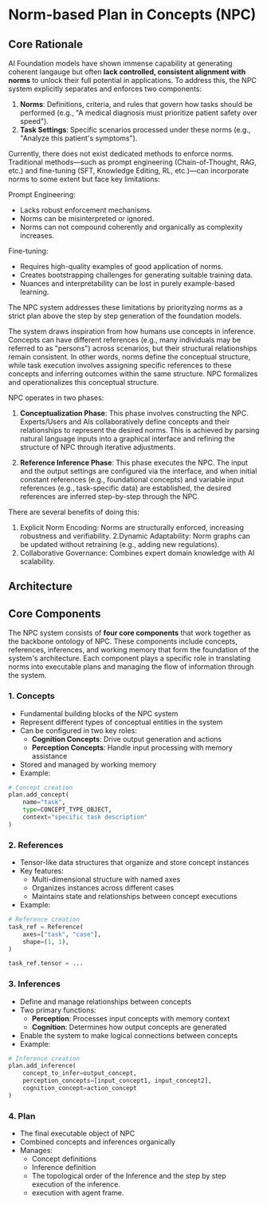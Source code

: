# Norm-based Plan in Concepts (NPC)

## Core Rationale

AI Foundation models have shown immense capability at generating coherent langauge but often **lack controlled, consistent alignment with norms** to unlock their full potential in applications. To address this, the NPC system explicitly separates and enforces two components:

1. **Norms**: Definitions, criteria, and rules that govern how tasks should be performed (e.g., "A medical diagnosis must prioritize patient safety over speed").
2. **Task Settings**: Specific scenarios processed under these norms (e.g., "Analyze this patient's symptoms").

Currently, there does not exist dedicated methods to enforce norms. Traditional methods—such as prompt engineering (Chain-of-Thought, RAG, etc.) and fine-tuning (SFT, Knowledge Editing, RL, etc.)—can incorporate norms to some extent but face key limitations:

Prompt Engineering:
- Lacks robust enforcement mechanisms.
- Norms can be misinterpreted or ignored.
- Norms can not compound coherently and organically as complexity increases.

Fine-tuning:
- Requires high-quality examples of good application of norms.
- Creates bootstrapping challenges for generating suitable training data.
- Nuances and interpretability can be lost in purely example-based learning.

The NPC system addresses these limitations by priorityzing norms as a strict plan above the step by step generation of the foundation models.

The system draws inspiration from how humans use concepts in inference. Concepts can have different references (e.g., many individuals may be referred to as "persons") across scenarios, but their structural relationships remain consistent. In other words, norms define the conceptual structure, while task execution involves assigning specific references to these concepts and inferring outcomes within the same structure. NPC formalizes and operationalizes this conceptual structure.

NPC operates in two phases:

1. **Conceptualization Phase**: This phase involves constructing the NPC. Experts/Users and AIs collaboratively define concepts and their relationships to represent the desired norms. This is achieved by parsing natural language inputs into a graphical interface and refining the structure of NPC through iterative adjustments.

2. **Reference Inference Phase**: This phase executes the NPC. The input and the output settings are configured via the interface, and when initial constant references (e.g., foundational concepts) and variable input references (e.g., task-specific data) are established, the desired references are inferred step-by-step through the NPC.

There are several benefits of doing this: 
1. Explicit Norm Encoding: Norms are structurally enforced, increasing robustness and verifiability.
2.Dynamic Adaptability: Norm graphs can be updated without retraining (e.g., adding new regulations).
3. Collaborative Governance: Combines expert domain knowledge with AI scalability.


## Architecture 





## Core Components

The NPC system consists of **four core components** that work together as the backbone ontology of NPC. These components include concepts, references, inferences, and working memory that form the foundation of the system's architecture. Each component plays a specific role in translating norms into executable plans and managing the flow of information through the system.


### 1. Concepts
- Fundamental building blocks of the NPC system
- Represent different types of conceptual entities in the system
- Can be configured in two key roles:
  - **Cognition Concepts**: Drive output generation and actions
  - **Perception Concepts**: Handle input processing with memory assistance
- Stored and managed by working memory
- Example:
```python
# Concept creation
plan.add_concept(
    name="task",
    type=CONCEPT_TYPE_OBJECT,
    context="specific task description"
)
```

### 2. References
- Tensor-like data structures that organize and store concept instances
- Key features:
  - Multi-dimensional structure with named axes
  - Organizes instances across different cases
  - Maintains state and relationships between concept executions
- Example:
```python
# Reference creation
task_ref = Reference(
    axes=["task", "case"],
    shape=(1, 1),
)

task_ref.tensor = ...
```

### 3. Inferences
- Define and manage relationships between concepts
- Two primary functions:
  - **Perception**: Processes input concepts with memory context
  - **Cognition**: Determines how output concepts are generated
- Enable the system to make logical connections between concepts
- Example:
```python
# Inference creation
plan.add_inference(
    concept_to_infer=output_concept,
    perception_concepts=[input_concept1, input_concept2],
    cognition_concept=action_concept
)
```

### 4. Plan
- The final executable object of NPC 
- Combined concepts and inferences organically
- Manages:
  - Concept definitions 
  - Inference definition
  - The topological order of the Inference and the step by step execution of the inference.
  - execution with agent frame. 


## 